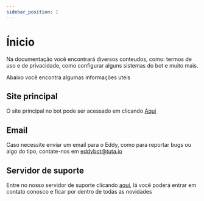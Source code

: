 ```yaml
---
sidebar_position: 1
---
```


# Ínicio
Na documentação você encontrará diversos conteudos, como: termos de uso e de privacidade, como configurar alguns sistemas do bot e muito mais.

Abaixo você encontra algumas informações uteis
## Site principal
O site principal no bot pode ser acessado em clicando [Aqui](https://eddybot.ml)
## Email
Caso necessite enviar um email para o Eddy, como para reportar bugs ou algo do tipo, contate-nos em <eddybot@tuta.io>
## Servidor de suporte
Entre no nosso servidor de suporte clicando [aqui](https://discord.com/invite/NkSp2zun4P), lá você poderá entrar em contato conosco e ficar por dentro de todas as novidades

